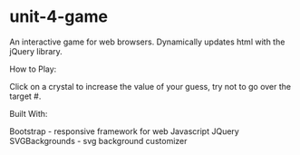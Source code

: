 # unit-4-game
An interactive game for web browsers. Dynamically updates html with the jQuery library.


How to Play:

Click on a crystal to increase the value of your guess, try not to go over the target #.

Built With:

Bootstrap - responsive framework for web
Javascript
JQuery
SVGBackgrounds - svg background customizer
